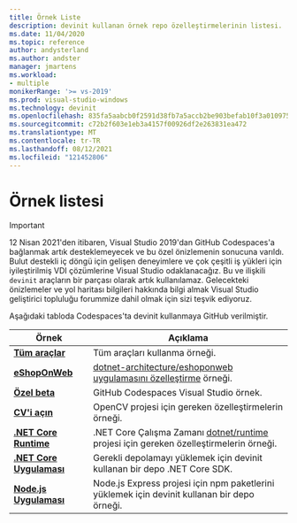 ```yaml
---
title: Örnek Liste
description: devinit kullanan örnek repo özelleştirmelerinin listesi.
ms.date: 11/04/2020
ms.topic: reference
author: andysterland
ms.author: andster
manager: jmartens
ms.workload:
- multiple
monikerRange: '>= vs-2019'
ms.prod: visual-studio-windows
ms.technology: devinit
ms.openlocfilehash: 835fa5aabcb0f2591d38fb7a5accb2be903befab10f3a01097510a96e19a906c
ms.sourcegitcommit: c72b2f603e1eb3a4157f00926df2e263831ea472
ms.translationtype: MT
ms.contentlocale: tr-TR
ms.lasthandoff: 08/12/2021
ms.locfileid: "121452806"
---
```

# <a name="sample-list"></a>Örnek listesi

> [!IMPORTANT]
> 12 Nisan 2021'den itibaren, Visual Studio 2019'dan GitHub Codespaces'a bağlanmak artık desteklemeyecek ve bu özel önizlemenin sonucuna varıldı. Bulut destekli iç döngü için gelişen deneyimlere ve çok çeşitli iş yükleri için iyileştirilmiş VDI çözümlerine Visual Studio odaklanacağız. Bu ve ilişkili `devinit` araçların bir parçası olarak artık kullanılamaz. Gelecekteki önizlemeler ve yol haritası bilgileri hakkında bilgi almak Visual Studio geliştirici topluluğu forummize dahil olmak için sizi teşvik ediyoruz.

Aşağıdaki tabloda Codespaces'ta devinit kullanmaya GitHub verilmiştir.

| Örnek                                            | Açıklama                                                                                                                  |
|---------------------------------------------------|------------------------------------------------------------------------------------------------------------------------------|
| [**Tüm araçlar**](sample-all-tool.md)               | Tüm araçları kullanma örneği.                                                                                              |
| [**eShopOnWeb**](sample-eshoponweb.md)            | [dotnet-architecture/eshoponweb uygulamasını özelleştirme](https://github.com/dotnet-architecture/eShopOnWeb) örneği.          |
| [**Özel beta**](sample-private-preview.md)     | GitHub Codespaces Visual Studio örnek.                                      |
| [**CV'i açın**](sample-opencv.md)                   | OpenCV projesi için gereken özelleştirmelerin örneği.                                                                |
| [**.NET Core Runtime**](sample-dotnet-runtime.md) | .NET Core Çalışma Zamanı [dotnet/runtime](https://github.com/dotnet/runtime) projesi için gereken özelleştirmelerin örneği. |
| [**.NET Core Uygulaması**](sample-dotnet-core.md)        | Gerekli depolamayı yüklemek için devinit kullanan bir depo .NET Core SDK.                                             |
| [**Node.js Uygulaması**](sample-nodejs.md)               | Node.js Express projesi için npm paketlerini yüklemek için devinit kullanan bir depo örneği.                             |
